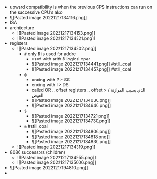 - upward compatibility is when the previous CPS instructions can run on the successive CPU’s also
- ![[Pasted image 20221217134116.png]]
- ISA
- architecture
	- ![[Pasted image 20221217134153.png]]
	- ![[Pasted image 20221217134221.png]]
- registers
	- ![[Pasted image 20221217134302.png]]
		- `#` only B is used for addre
			- used with arith & logical oper
			- ![[Pasted image 20221217134441.png]] #still_coal
			- ![[Pasted image 20221217134457.png]] #still_coal 
		- `@` 
			- ending with P > SS
			- ending with I > DS
			- called OR .. offset registers .. offset > الذي يسبب الموازنة / العوض
			- ![[Pasted image 20221217134630.png]]
			- ![[Pasted image 20221217134640.png]]
		- `$` 
			- ![[Pasted image 20221217134721.png]]
			- ![[Pasted image 20221217134730.png]]
		- `&` #still_coal 
			- ![[Pasted image 20221217134806.png]]
			- ![[Pasted image 20221217134818.png]]
			- ![[Pasted image 20221217134830.png]]
	- ![[Pasted image 20221217134319.png]]
- 8086 successors (children)
	- ![[Pasted image 20221217134955.png]]
	- ![[Pasted image 20221217135006.png]]
- ![[Pasted image 20221217194810.png]]
- 
